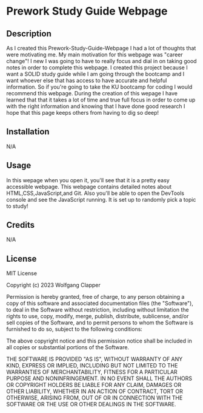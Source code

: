 # Prework Study Guide Webpage

## Description

As I created this Prework-Study-Guide-Webpage I had a lot of thoughts that were motivating me. My main motivation for this webpage was "career change"! I new I was going to have to really focus and dial in on taking good notes in order to complete this webpage. I created this project because I want a SOLID study guide while I am going through the bootcamp and I want whoever else that has access to have accurate and helpful information. So if you're going to take the KU bootcamp for coding I would recommend this webpage. During the creation of this wepage I have learned that that it takes a lot of time and true full focus in order to come up with the right information and knowing that I have done good research I hope that this page keeps others from having to dig so deep!


## Installation

N/A

## Usage

In this wepage when you open it, you'll see that it is a pretty easy accessible webpage. This webpage contains detailed notes about HTML,CSS,JavaScript,and Git. Also you'll be able to open the DevTools console and see the JavaScript running. It is set up to randomly pick a topic to study!


## Credits

N/A

## License 

MIT License

Copyright (c) 2023 Wolfgang Clapper

Permission is hereby granted, free of charge, to any person obtaining a copy
of this software and associated documentation files (the "Software"), to deal
in the Software without restriction, including without limitation the rights
to use, copy, modify, merge, publish, distribute, sublicense, and/or sell
copies of the Software, and to permit persons to whom the Software is
furnished to do so, subject to the following conditions:

The above copyright notice and this permission notice shall be included in all
copies or substantial portions of the Software.

THE SOFTWARE IS PROVIDED "AS IS", WITHOUT WARRANTY OF ANY KIND, EXPRESS OR
IMPLIED, INCLUDING BUT NOT LIMITED TO THE WARRANTIES OF MERCHANTABILITY,
FITNESS FOR A PARTICULAR PURPOSE AND NONINFRINGEMENT. IN NO EVENT SHALL THE
AUTHORS OR COPYRIGHT HOLDERS BE LIABLE FOR ANY CLAIM, DAMAGES OR OTHER
LIABILITY, WHETHER IN AN ACTION OF CONTRACT, TORT OR OTHERWISE, ARISING FROM,
OUT OF OR IN CONNECTION WITH THE SOFTWARE OR THE USE OR OTHER DEALINGS IN THE
SOFTWARE.

